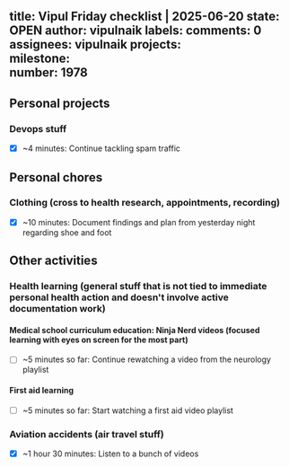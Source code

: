title:	Vipul Friday checklist | 2025-06-20
state:	OPEN
author:	vipulnaik
labels:	
comments:	0
assignees:	vipulnaik
projects:	
milestone:	
number:	1978
--
## Personal projects

### Devops stuff

- [x] ~4 minutes: Continue tackling spam traffic

## Personal chores

### Clothing (cross to health research, appointments, recording)

- [x] ~10 minutes: Document findings and plan from yesterday night regarding shoe and foot

## Other activities

### Health learning (general stuff that is not tied to immediate personal health action and doesn't involve active documentation work)

#### Medical school curriculum education: Ninja Nerd videos (focused learning with eyes on screen for the most part)

- [ ] ~5 minutes so far: Continue rewatching a video from the neurology playlist

#### First aid learning

- [ ] ~5 minutes so far: Start watching a first aid video playlist

### Aviation accidents (air travel stuff)

- [x] ~1 hour 30 minutes: Listen to a bunch of videos
